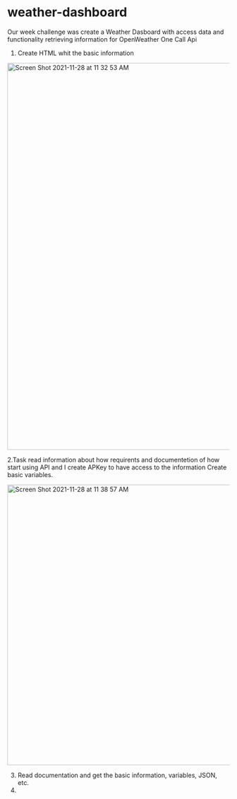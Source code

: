 # weather-dashboard
Our week challenge  was create a Weather Dasboard with access data and functionality 
retrieving information for OpenWeather One Call Api

1. Create HTML whit the basic information

<img width="877" alt="Screen Shot 2021-11-28 at 11 32 53 AM" src="https://user-images.githubusercontent.com/91921941/143777155-66698a13-632a-43ef-b484-ce4dccd0dc5e.png">

 2.Task read information about how requirents and documentetion of how start using API and 
    I create APKey to have access to the information
    Create basic variables.
    
 <img width="636" alt="Screen Shot 2021-11-28 at 11 38 57 AM" src="https://user-images.githubusercontent.com/91921941/143777382-eab4404e-86e4-48db-92fd-0196a3e57d14.png">

    
    

3. Read documentation and get the basic information, variables, JSON, etc.
4. 

